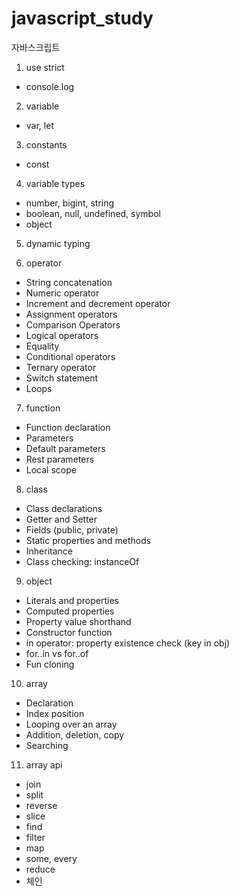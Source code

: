 # javascript_study

자바스크립트

1. use strict

- console.log

2. variable

- var, let

3. constants

- const

4. variable types

- number, bigint, string
- boolean, null, undefined, symbol
- object

5. dynamic typing

6. operator

- String concatenation
- Numeric operator
- Increment and decrement operator
- Assignment operators
- Comparison Operators
- Logical operators
- Equality
- Conditional operators
- Ternary operator
- Switch statement
- Loops

7. function

- Function declaration
- Parameters
- Default parameters
- Rest parameters
- Local scope

8. class

- Class declarations
- Getter and Setter
- Fields (public, private)
- Static properties and methods
- Inheritance
- Class checking: instanceOf

9. object

- Literals and properties
- Computed properties
- Property value shorthand
- Constructor function
- in operator: property existence check (key in obj)
- for..in vs for..of
- Fun cloning

10. array

- Declaration
- Index position
- Looping over an array
- Addition, deletion, copy
- Searching

11. array api

- join
- split
- reverse
- slice
- find
- filter
- map
- some, every
- reduce
- 체인
